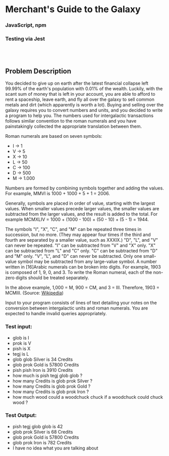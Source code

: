 # Merchant's Guide to the Galaxy
### JavaScript, npm
### Testing via Jest
<br><br>

## Problem Description
You decided to give up on earth after the latest financial collapse left 99.99% of the earth's population with 0.01% of the wealth. Luckily, with the scant sum of money that is left in your account, you are able to afford to rent a spaceship, leave earth, and fly all over the galaxy to sell common metals and dirt (which apparently is worth a lot). Buying and selling over the galaxy requires you to convert numbers and units, and you decided to write a program to help you.
The numbers used for intergalactic transactions follows similar convention to the roman numerals and you have painstakingly collected the appropriate translation between them.

Roman numerals are based on seven symbols:

- I -> 1
- V -> 5
- X -> 10
- L -> 50
- C -> 100
- D -> 500
- M -> 1.000

Numbers are formed by combining symbols together and adding the values.
For example, MMVI is 1000 + 1000 + 5 + 1 = 2006.

Generally, symbols are placed in order of value, starting with the largest values. When smaller values precede larger values, the smaller values are subtracted from the larger values, and the result is added to the total.
For example MCMXLIV = 1000 + (1000 - 100) + (50 - 10) + (5 - 1) = 1944.

The symbols "I", "X", "C", and "M" can be repeated three times in succession, but no more. (They may appear four times if the third and fourth are separated by a smaller value, such as XXXIX.) 
"D", "L", and "V" can never be repeated.
"I" can be subtracted from "V" and "X" only.
"X" can be subtracted from "L" and "C" only.
"C" can be subtracted from "D" and "M" only.
"V", "L", and "D" can never be subtracted. 
Only one small-value symbol may be subtracted from any large-value symbol. 
A number written in [16]Arabic numerals can be broken into digits. 
For example, 1903 is composed of 1, 9, 0, and 3. To write the Roman numeral, each of the non-zero digits should be treated separately. 

In the above example, 1,000 = M, 900 = CM, and 3 = III. Therefore, 1903 = MCMIII.
(Source: [Wikipedia](http://en.wikipedia.org/wiki/Roman_numerals))

Input to your program consists of lines of text detailing your notes on the conversion between intergalactic units and roman numerals. You are expected to handle invalid queries appropriately.


### Test input:
- glob is I
- prok is V
- pish is X
- tegj is L
- glob glob Silver is 34 Credits
- glob prok Gold is 57800 Credits
- pish pish Iron is 3910 Credits
- how much is pish tegj glob glob ?
- how many Credits is glob prok Silver ?
- how many Credits is glob prok Gold ?
- how many Credits is glob prok Iron ?
- how much wood could a woodchuck chuck if a woodchuck could chuck wood ?

### Test Output:
- pish tegj glob glob is 42
- glob prok Silver is 68 Credits
- glob prok Gold is 57800 Credits
- glob prok Iron is 782 Credits
- I have no idea what you are talking about
